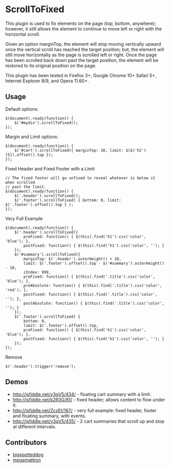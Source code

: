 ScrollToFixed
==========================

This plugin is used to fix elements on the page (top, bottom, anywhere);
however, it still allows the element to continue to move left or right
with the horizontal scroll.

Given an option marginTop, the element will stop moving vertically upward
once the vertical scroll has reached the target position; but, the
element will still move horizontally as the page is scrolled left or right.
Once the page has been scrolled back down past the target position, the
element will be restored to its original position on the page.

This plugin has been tested in Firefox 3+, Google Chrome 10+ Safari 5+, Internet Explorer 8/9, and Opera 11.60+.

## Usage ##

Default options:

    $(document).ready(function() {
        $('#mydiv').scrollToFixed();
    });

Margin and Limit options:

    $(document).ready(function() {
        $('#cart').scrollToFixed({ marginTop: 10, limit: $($('h2')[5]).offset().top });
    });

Fixed Header and Fixed Footer with a Limit

    // The fixed footer will go unfixed to reveal whatever is below it when scrolled
    // past the limit.
    $(document).ready(function() {
        $('.header').scrollToFixed();
        $('.footer').scrollToFixed( { bottom: 0, limit: $('.footer').offset().top } );
    });

Very Full Example

    $(document).ready(function() {
        $('.header').scrollToFixed({
            preFixed: function() { $(this).find('h1').css('color', 'blue'); },
            postFixed: function() { $(this).find('h1').css('color', ''); }
        });
        $('#summary').scrollToFixed({
            marginTop: $('.header').outerHeight() + 10,
            limit: $('.footer').offset().top - $('#summary').outerHeight() - 10,
            zIndex: 999,
            preFixed: function() { $(this).find('.title').css('color', 'blue'); },
            preAbsolute: function() { $(this).find('.title').css('color', 'red'); },
            postFixed: function() { $(this).find('.title').css('color', ''); },
            postAbsolute: function() { $(this).find('.title').css('color', ''); }
        });
        $('.footer').scrollToFixed( {
            bottom: 0,
            limit: $('.footer').offset().top,
            preFixed: function() { $(this).find('h1').css('color', 'blue'); },
            postFixed: function() { $(this).find('h1').css('color', ''); }
        });
    });

Remove

    $('.header').trigger('remove');

## Demos ##

* http://jsfiddle.net/y3qV5/434/ - floating cart summary with a limit.
* http://jsfiddle.net/k2R3G/81/  - fixed header; allows content to flow under it.
* http://jsfiddle.net/ZczEt/167/ - very full example: fixed header, footer and floating summary, with events.
* http://jsfiddle.net/y3qV5/435/ - 2 cart summaries that scroll up and stop at different intervals.

## Contributors ##

* [bigspotteddog](https://github.com/bigspotteddog)
* [megamattron](https://github.com/megamattron)
